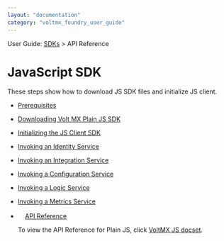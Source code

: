 ```yaml
---
layout: "documentation"
category: "voltmx_foundry_user_guide"
---
```

                              

User Guide: [SDKs](../Foundry_SDKs.html) > API Reference

JavaScript SDK
==============

These steps show how to download JS SDK files and initialize JS client.

*   [Prerequisites](Prerequisites_JS.html)
*   [Downloading Volt MX Plain JS SDK](Download_VoltMX_Plain_SDK_Files_JS.html)
*   [Initializing the JS Client SDK](Initializing_Client_SDK_JS.html)
*   [Invoking an Identity Service](Invoking_Identity_Service_JS.html)
*   [Invoking an Integration Service](Invoking_Integration_Service_JS.html)
*   [Invoking a Configuration Service](Invoking_Configuration_Service_JS.html)
*   [Invoking a Logic Service](Invoking_Logic_Service_JS.html)
*   [Invoking a Metrics Service](Invoking_Metrics_Object_JS.html)

*   [![Closed](../../Skins/Default/Stylesheets/Images/transparent.gif)](javascript:void(0);)[API Reference](javascript:void(0);)
    
    To view the API Reference for Plain JS, click [VoltMX JS docset](http://docs.voltmx.com/8_x_PDFs/voltmxfoundry/voltmx_docsets/js/voltmx-sdk.doc/index.html).
